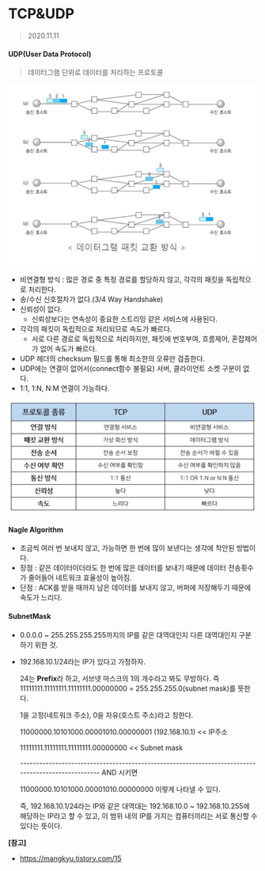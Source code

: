 # TCP&UDP

> 2020.11.11



#### UDP(User Data Protocol)

> 데이터그램 단위로 데이터를 처리하는 프로토콜

![image-20201111224235618](./img/UDP.png)

- 비연결형 방식 : 많은 경로 중 특정 경로를 할당하지 않고, 각각의 패킷을 독립적으로 처리한다.
- 송/수신 신호절차가 없다.(3/4 Way Handshake)
- 신뢰성이 없다.
  - 신뢰성보다는 연속성이 중요한 스트리밍 같은 서비스에 사용된다.
- 각각의 패킷이 독립적으로 처리되므로 속도가 빠르다.
  - 서로 다른 경로로 독립적으로 처리하지만, 패킷에 번호부여, 흐름제어, 혼잡제어가 없어 속도가 빠르다.
- UDP 헤더의 checksum 필드를 통해 최소한의 오류만 검출한다.
- UDP에는 연결이 없어서(connect함수 불필요) 서버, 클라이언트 소켓 구분이 없다.
- 1:1, 1:N, N:M 연결이 가능하다.

![image-20201111225034463](./img/TCPvsUDP.png)

#### Nagle Algorithm

- 조금씩 여러 번 보내지 않고, 가능하면 한 번에 많이 보낸다는 생각에 착안된 방법이다.
- 장점 : 같은 데이터이더라도 한 번에 많은 데이터를 보내기 때문에 데이터 전송횟수가 줄어들어 네트워크 효율성이 높아짐.
- 단점 : ACK를 받을 때까지 남은 데이터를 보내지 않고, 버퍼에 저장해두기 때문에 속도가 느리다.



#### SubnetMask

- 0.0.0.0 ~ 255.255.255.255까지의 IP를 같은 대역대인지 다른 대역대인지 구분하기 위한 것.

- 192.168.10.1/24라는 IP가 있다고 가정하자.

  24는 **Prefix**라 하고, 서브넷 마스크의 1의 개수라고 봐도 무방하다. 즉 11111111.11111111.11111111.00000000 = 255.255.255.0(subnet mask)를 뜻한다.

  1을 고정(네트워크 주소), 0을 자유(호스트 주소)라고 칭한다.

  11000000.10101000.00001010.00000001 (192.168.10.1) << IP주소

  11111111.11111111.11111111.00000000 << Subnet mask

  --------------------------------------------------------------------------------------------------- AND 시키면

  11000000.10101000.00001010.00000000 이렇게 나타낼 수 있다.

  

  즉, 192.168.10.1/24라는 IP와 같은 대역대는 192.168.10.0 ~ 192.168.10.255에 해당하는 IP라고 할 수 있고, 이 범위 내의 IP를 가지는 컴퓨터끼리는 서로 통신할 수 있다는 뜻이다.

  

**[참고]**

- https://mangkyu.tistory.com/15